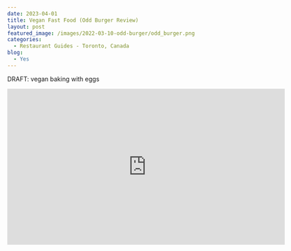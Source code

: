 ```yaml
---
date: 2023-04-01
title: Vegan Fast Food (Odd Burger Review)
layout: post
featured_image: /images/2022-03-10-odd-burger/odd_burger.png
categories:
  - Restaurant Guides - Toronto, Canada
blog:
  - Yes
---
```


DRAFT: vegan baking with eggs

<p align="center">
<iframe width="636" height="358" src="https://www.youtube.com/embed/rrhvH69vbO8" title="YouTube video player" frameborder="0" allow="accelerometer; autoplay; clipboard-write; encrypted-media; gyroscope; picture-in-picture" allowfullscreen></iframe>
</p>
